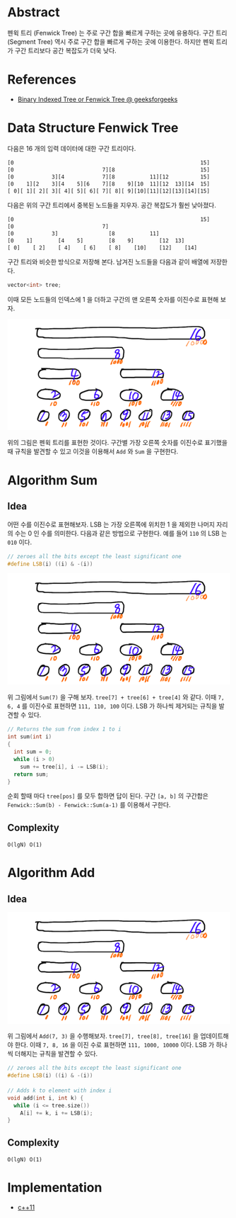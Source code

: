 # Abstract

펜윅 트리 (Fenwick Tree) 는 주로 구간 합을 빠르게 구하는 곳에 유용하다.
구간 트리 (Segment Tree) 역시 주로 구간 합을 빠르게 구하는 곳에 이용한다. 
하지만 펜윅 트리가 구간 트리보다 공간 복잡도가 더욱 낮다.

# References

* [Binary Indexed Tree or Fenwick Tree @ geeksforgeeks](https://www.geeksforgeeks.org/binary-indexed-tree-or-fenwick-tree-2/)

# Data Structure Fenwick Tree

다음은 16 개의 입력 데이터에 대한 구간 트리이다.

```
[0                                                           15]
[0                            7][8                           15]
[0            3][4            7][8           11][12          15]
[0    1][2    3][4    5][6    7][8    9][10  11][12  13][14  15]
[ 0][ 1][ 2][ 3][ 4][ 5][ 6][ 7][ 8][ 9][10][11][12][13][14][15]
```

다음은 위의 구간 트리에서 중복된 노드들을 지우자. 공간 복잡도가
훨씬 낮아졌다. 

```
[0                                                           15]
[0                            7]
[0            3]                [8           11]
[0    1]        [4    5]        [8    9]        [12  13]
[ 0]    [ 2]    [ 4]    [ 6]    [ 8]    [10]    [12]    [14]
```

구간 트리와 비슷한 방식으로 저장해 본다. 남겨진 노드들을 다음과 같이 배열에 저장한다.

```cpp
vector<int> tree;
```

이때 모든 노드들의 인덱스에 1 을 더하고 구간의 맨 오른쪽 숫자를
이진수로 표현해 보자. 

![](/_img/fenwick.png)

위의 그림은 펜윅 트리를 표현한 것이다. 구간별 가장 오른쪽 숫자를
이진수로 표기했을때 규칙을 발견할 수 있고 이것을 이용해서 `Add` 와
`Sum` 을 구현한다.

# Algorithm Sum

## Idea

어떤 수를 이진수로 표현해보자. LSB 는 가장 오른쪽에 위치한 1 을 제외한 나머지 자리의 수는 0 인 수를 의미한다. 다음과 같은 방법으로 구현한다. 예를 들어 `110` 의 LSB 는 `010` 이다.

```cpp
// zeroes all the bits except the least significant one
#define LSB(i) ((i) & -(i)) 
```

![](/_img/fenwick.png)

위 그림에서 `Sum(7)` 을 구해 보자. `tree[7] + tree[6] + tree[4]` 와 같다. 이때 `7, 6, 4` 를 이진수로 표현하면 `111, 110, 100` 이다.
LSB 가 하나씩 제거되는 규칙을 발견할 수 있다.

```cpp
// Returns the sum from index 1 to i
int sum(int i)
{
  int sum = 0;
  while (i > 0) 
    sum += tree[i], i -= LSB(i);
  return sum;
}
```

순회 할때 마다 `tree[pos]` 를 모두 합하면 답이 된다. 구간 `[a, b]` 의
구간합은 `Fenwick::Sum(b) - Fenwick::Sum(a-1)` 를 이용해서 구한다.

## Complexity

```
O(lgN) O(1)
```

# Algorithm Add

## Idea

![](/_img/fenwick.png)

위 그림에서 `Add(7, 3)` 을 수행해보자. `tree[7], tree[8], tree[16]` 을
업데이트해야 한다. 이때 `7, 8, 16` 을 이진 수로 표현하면 `111, 1000,
10000` 이다. LSB 가 하나씩 더해지는 규칙을 발견할 수 있다.

```cpp
// zeroes all the bits except the least significant one
#define LSB(i) ((i) & -(i)) 
 
// Adds k to element with index i
void add(int i, int k) {
  while (i <= tree.size()) 
    A[i] += k, i += LSB(i);
}
```

## Complexity

```
O(lgN) O(1)
```

# Implementation

* [c++11](a.cpp)
  